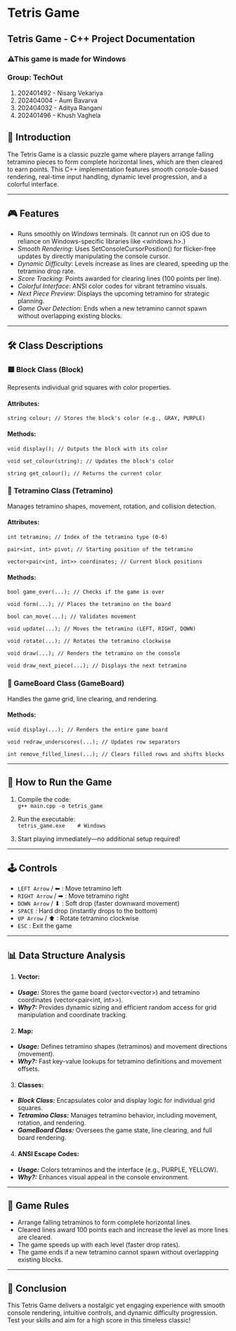 # Tetris Game

## Tetris Game - C++ Project Documentation

### ⚠This game is made for Windows

### Group: TechOut
1. 202401492 - Nisarg Vekariya  
2. 202404004 - Aum Bavarva  
3. 202404032 - Aditya Rangani  
4. 202401496 - Khush Vaghela  

## 📌 Introduction  
The Tetris Game is a classic puzzle game where players arrange falling tetramino pieces to form complete horizontal lines, which are then cleared to earn points. This C++ implementation features smooth console-based rendering, real-time input handling, dynamic level progression, and a colorful interface.

---

## 🎮 Features  
- Runs smoothly on *Windows* terminals. (It cannot run on iOS due to reliance on Windows-specific libraries like <windows.h>.)  
- *Smooth Rendering*: Uses SetConsoleCursorPosition() for flicker-free updates by directly manipulating the console cursor.  
- *Dynamic Difficulty*: Levels increase as lines are cleared, speeding up the tetramino drop rate.  
- *Score Tracking*: Points awarded for clearing lines (100 points per line).  
- *Colorful Interface*: ANSI color codes for vibrant tetramino visuals.  
- *Next Piece Preview*: Displays the upcoming tetramino for strategic planning.  
- *Game Over Detection*: Ends when a new tetramino cannot spawn without overlapping existing blocks.  

---

## 🛠 Class Descriptions  
### 🟥 Block Class (Block)  
Represents individual grid squares with color properties.  
#### Attributes:  
```string colour; // Stores the block's color (e.g., GRAY, PURPLE)```

#### Methods:
```
void display(); // Outputs the block with its color

void set_colour(string); // Updates the block's color

string get_colour(); // Returns the current color
```

### 🧩 Tetramino Class (Tetramino)  
Manages tetramino shapes, movement, rotation, and collision detection.  
#### Attributes:  
```
int tetramino; // Index of the tetramino type (0-6)

pair<int, int> pivot; // Starting position of the tetramino

vector<pair<int, int>> coordinates; // Current block positions
```

#### Methods:  
```
bool game_over(...); // Checks if the game is over

void form(...); // Places the tetramino on the board

bool can_move(...); // Validates movement

void update(...); // Moves the tetramino (LEFT, RIGHT, DOWN)

void rotate(...); // Rotates the tetramino clockwise

void draw(...); // Renders the tetramino on the console

void draw_next_piece(...); // Displays the next tetramino
```

### 🎲 GameBoard Class (GameBoard)  
Handles the game grid, line clearing, and rendering.  
#### Methods:  
```
void display(...); // Renders the entire game board

void redraw_underscores(...); // Updates row separators

int remove_filled_lines(...); // Clears filled rows and shifts blocks
```

---

## 🚀 How to Run the Game  
1. Compile the code:  
```g++ main.cpp -o tetris_game```
  
3. Run the executable:  
```tetris_game.exe    # Windows```

4. Start playing immediately—no additional setup required!  

---

## 🕹 Controls  
- ```LEFT Arrow``` / ⬅ : Move tetramino left  
- ```RIGHT Arrow``` / ➡ : Move tetramino right  
- ```DOWN Arrow``` / ⬇ : Soft drop (faster downward movement)  
- ```SPACE``` : Hard drop (instantly drops to the bottom)  
- ```UP Arrow``` / ⬆ : Rotate tetramino clockwise  
- ```ESC``` : Exit the game  

---

## 📊 Data Structure Analysis  
1. #### Vector:  
- ***Usage:*** Stores the game board (vector<vector<Block>>) and tetramino coordinates (vector<pair<int, int>>).  
- ***Why?:*** Provides dynamic sizing and efficient random access for grid manipulation and coordinate tracking.  

2. #### Map:  
- ***Usage:*** Defines tetramino shapes (tetraminos) and movement directions (movement).  
- ***Why?:*** Fast key-value lookups for tetramino definitions and movement offsets.  

3. #### Classes:  
- ***Block Class:*** Encapsulates color and display logic for individual grid squares.  
- ***Tetramino Class:*** Manages tetramino behavior, including movement, rotation, and rendering.  
- ***GameBoard Class:*** Oversees the game state, line clearing, and full board rendering.  

4. #### ANSI Escape Codes:  
- ***Usage:*** Colors tetraminos and the interface (e.g., PURPLE, YELLOW).  
- ***Why?:*** Enhances visual appeal in the console environment.  

---

## 📜 Game Rules  
- Arrange falling tetraminos to form complete horizontal lines.  
- Cleared lines award 100 points each and increase the level as more lines are cleared.  
- The game speeds up with each level (faster drop rates).  
- The game ends if a new tetramino cannot spawn without overlapping existing blocks.  

---

## 🎯 Conclusion  
This Tetris Game delivers a nostalgic yet engaging experience with smooth console rendering, intuitive controls, and dynamic difficulty progression. Test your skills and aim for a high score in this timeless classic!
